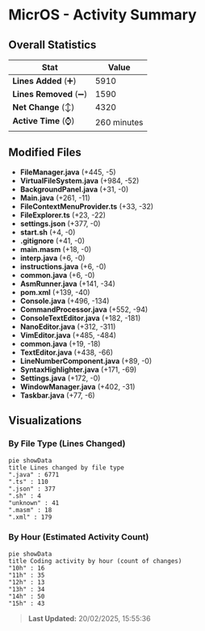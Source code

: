 # MicrOS - Activity Summary 

## Overall Statistics

| Stat                   | Value                                                             |
| ---------------------- | ----------------------------------------------------------------- |
| **Lines Added** (➕)   | 5910                                          |
| **Lines Removed** (➖) | 1590                                        |
| **Net Change** (↕)    | 4320                |
| **Active Time** (⌚)   | 260 minutes |


## Modified Files
- **FileManager.java** (+445, -5)
- **VirtualFileSystem.java** (+984, -52)
- **BackgroundPanel.java** (+31, -0)
- **Main.java** (+261, -11)
- **FileContextMenuProvider.ts** (+33, -32)
- **FileExplorer.ts** (+23, -22)
- **settings.json** (+377, -0)
- **start.sh** (+4, -0)
- **.gitignore** (+41, -0)
- **main.masm** (+18, -0)
- **interp.java** (+6, -0)
- **instructions.java** (+6, -0)
- **common.java** (+6, -0)
- **AsmRunner.java** (+141, -34)
- **pom.xml** (+139, -40)
- **Console.java** (+496, -134)
- **CommandProcessor.java** (+552, -94)
- **ConsoleTextEditor.java** (+182, -181)
- **NanoEditor.java** (+312, -311)
- **VimEditor.java** (+485, -484)
- **common.java** (+19, -18)
- **TextEditor.java** (+438, -66)
- **LineNumberComponent.java** (+89, -0)
- **SyntaxHighlighter.java** (+171, -69)
- **Settings.java** (+172, -0)
- **WindowManager.java** (+402, -31)
- **Taskbar.java** (+77, -6)

## Visualizations

### By File Type (Lines Changed)

```mermaid
pie showData
title Lines changed by file type
".java" : 6771
".ts" : 110
".json" : 377
".sh" : 4
"unknown" : 41
".masm" : 18
".xml" : 179
```

### By Hour (Estimated Activity Count)

```mermaid
pie showData
title Coding activity by hour (count of changes)
"10h" : 16
"11h" : 35
"12h" : 13
"13h" : 34
"14h" : 50
"15h" : 43
```


> **Last Updated:** 20/02/2025, 15:55:36